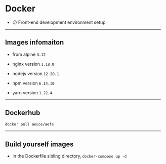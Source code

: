 # Docker

- 😛 Front-end development environment setup

---

## Images infomaiton

- from alpine `3.12`

- nginx version `1.18.0`

- nodejs version `12.20.1`

- npm version `6.14.10`

- yarn version `1.22.4`

---

## Dockerhub

```bash
docker pull aouos/aofe
```
---

## Build yourself images

- In the Dockerfile sibling directory, `docker-compose up -d`